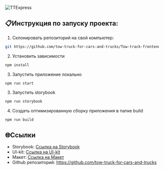 ![TTExpress](https://github.com/tow-truck-for-cars-and-trucks/Tow-track-frontend/actions/workflows/develop.yml/badge.svg)

## 📋Инструкция по запуску проекта:

1. Склонировать репозиторий на свой компьютер:

```bash
git https://github.com/tow-truck-for-cars-and-trucks/Tow-track-frontend.git
```

2. Установить зависимости

```bash
npm install
```

3. Запустить приложение локально

```bash
npm run start
```

3. Запустить storybook

```bash
npm run storybook
```

4. Создать оптимизированную сборку приложения в папке build

```bash
npm run build
```

## 🌐Ссылки

- Storybook: [Ссылка на Storybook](https://tow-truck-for-cars-and-trucks.github.io/Tow-track-frontend/)
- UI-kit: [Ссылка на UI-kit](https://www.figma.com/file/MHjmhIuqmf4HZ12GmzSF2L/%D0%92%D0%B5%D0%B1-%D0%BF%D1%80%D0%B8%D0%BB%D0%BE%D0%B6%D0%B5%D0%BD%D0%B8%D0%B5-%D0%B4%D0%BB%D1%8F-%D0%B2%D1%8B%D0%B7%D0%BE%D0%B2%D0%B0-%D1%8D%D0%B2%D0%B0%D0%BA%D1%83%D0%B0%D1%82%D0%BE%D1%80%D0%B0?type=design&node-id=137-3&mode=dev)
- Макет: [Ссылка на Макет](https://www.figma.com/file/MHjmhIuqmf4HZ12GmzSF2L/%D0%92%D0%B5%D0%B1-%D0%BF%D1%80%D0%B8%D0%BB%D0%BE%D0%B6%D0%B5%D0%BD%D0%B8%D0%B5-%D0%B4%D0%BB%D1%8F-%D0%B2%D1%8B%D0%B7%D0%BE%D0%B2%D0%B0-%D1%8D%D0%B2%D0%B0%D0%BA%D1%83%D0%B0%D1%82%D0%BE%D1%80%D0%B0?type=design&node-id=137-4&mode=dev)
- Github репозиторий: https://github.com/tow-truck-for-cars-and-trucks
